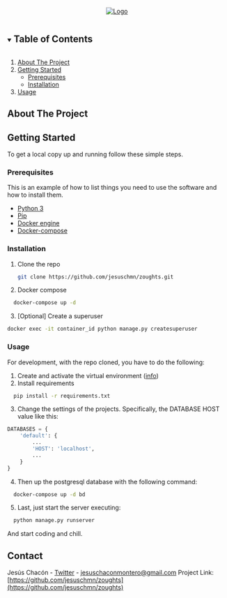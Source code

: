 <!-- [![Contributors][contributors-shield]][contributors-url]
[![Forks][forks-shield]][forks-url]
[![Stargazers][stars-shield]][stars-url]
[![Issues][issues-shield]][issues-url]
[![MIT License][license-shield]][license-url]
[![LinkedIn][linkedin-shield]][linkedin-url] -->

<!-- PROJECT LOGO -->
<br />
<p align="center">
  <a href="https://github.com/jesuschm/zought">
    <img src="https://user-images.githubusercontent.com/548486/131215048-3e3223d2-5856-4687-b2ee-1774e2216726.png" alt="Logo">
  </a>

  <!-- <h3 align="center">Zoughts</h3>-->
</p>

<!-- TABLE OF CONTENTS -->
<details open="open">
  <summary><h2 style="display: inline-block">Table of Contents</h2></summary>
  <ol>
    <li>
      <a href="#about-the-project">About The Project</a>
    </li>
    <li>
      <a href="#getting-started">Getting Started</a>
      <ul>
        <li><a href="#prerequisites">Prerequisites</a></li>
        <li><a href="#installation">Installation</a></li>
      </ul>
    </li>
    <li><a href="#usage">Usage</a></li>
  </ol>
</details>



<!-- ABOUT THE PROJECT -->
## About The Project


<!-- GETTING STARTED -->
## Getting Started

To get a local copy up and running follow these simple steps.

### Prerequisites

This is an example of how to list things you need to use the software and how to install them.
* <a href="https://docs.python.org/3/using/index.html">Python 3</a>
* <a href="https://packaging.python.org/tutorials/installing-packages/">Pip</a>
* <a href="https://docs.docker.com/engine/install/">Docker engine</a>
* <a href="https://docs.docker.com/compose/install/">Docker-compose</a>
  
### Installation

1. Clone the repo
   ```sh
   git clone https://github.com/jesuschmn/zoughts.git
   ```
2. Docker compose
  ```sh
    docker-compose up -d
  ```
3. [Optional] Create a superuser
  ```sh
  docker exec -it container_id python manage.py createsuperuser
  ```
  
### Usage
For development, with the repo cloned, you have to do the following:

1. Create and activate the virtual environment (<a href="https://docs.python.org/3/using/index.html">info</a>)
2. Install requirements
  ```sh
    pip install -r requirements.txt
  ```
3. Change the settings of the projects. Specifically, the DATABASE HOST value like this:
```py
DATABASES = {
    'default': {
        ...
        'HOST': 'localhost',
        ...
    }   
}
```
4. Then up the postgresql database with the following command:
```sh
  docker-compose up -d bd
```
5. Last, just start the server executing:
```sh
  python manage.py runserver
```
And start coding and chill.

<!-- CONTACT -->
## Contact

Jesús Chacón - <a href="https://twitter.com/jchaconmontero">Twitter</a> - jesuschaconmontero@gmail.com
Project Link: [https://github.com/jesuschmn/zoughts](https://github.com/jesuschmn/zoughts)

<!-- MARKDOWN LINKS & IMAGES -->
<!-- https://www.markdownguide.org/basic-syntax/#reference-style-links -->
[linkedin-url]: https://www.linkedin.com/in/jchaconmontero/
